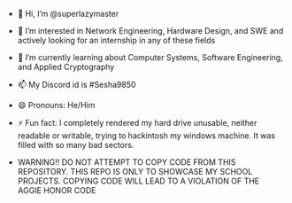 - 👋 Hi, I’m @superlazymaster
- 👀 I’m interested in Network Engineering, Hardware Design, and SWE and actively looking for an internship in any of these fields
- 🌱 I’m currently learning about Computer Systems, Software Engineering, and Applied Cryptography
- 📫 My Discord id is #Sesha9850
- 😄 Pronouns: He/Him
- ⚡ Fun fact: I completely rendered my hard drive unusable, neither readable or writable, trying to hackintosh my windows machine. It was filled with so many bad sectors. 


- WARNING!! DO NOT ATTEMPT TO COPY CODE FROM THIS REPOSITORY. THIS REPO IS ONLY TO SHOWCASE MY SCHOOL PROJECTS. COPYING CODE WILL LEAD TO A VIOLATION OF THE AGGIE HONOR CODE
<!---
superlazymaster/superlazymaster is a ✨ special ✨ repository because its `README.md` (this file) appears on your GitHub profile.
You can click the Preview link to take a look at your changes.
--->
